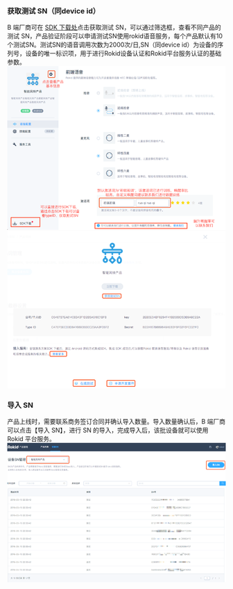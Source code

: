 ### 获取测试 SN（同device id）

B 端厂商可在 [SDK 下载处](https://developer.rokid.com/voice/#/product/configuration/voice/7E5477C7F61449969E8A78800976CECE)点击获取测试 SN，可以通过筛选框，查看不同产品的测试 SN，产品验证阶段可以申请测试SN使用rokid语音服务，每个产品默认有10个测试SN。测试SN的语音调用次数为2000次/日,SN（同device id）为设备的序列号，设备的唯一标识项，用于进行Rokid设备认证和Rokid平台服务认证的基础参数。
![](images/step11.png)
![](images/step8.png)

### 导入 SN

产品上线时，需要联系商务签订合同并确认导入数量。导入数量确认后，B 端厂商可以点击【导入 SN】，进行 SN 的导入，完成导入后，该批设备就可以使用 Rokid 平台服务。
![](images/step20.png)